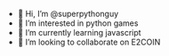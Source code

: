 - 👋 Hi, I’m @superpythonguy
- 👀 I’m interested in python games
- 🌱 I’m currently learning javascript
- 💞️ I’m looking to collaborate on E2COIN


<!---
superpythonguy is ✨ special ✨ 
